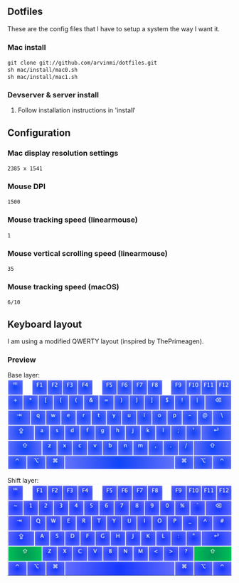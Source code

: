 ## Dotfiles

These are the config files that I have to setup a system the way I want it.

### Mac install

```
git clone git://github.com/arvinmi/dotfiles.git
sh mac/install/mac0.sh
sh mac/install/mac1.sh
```

### Devserver & server install

1. Follow installation instructions in 'install'

## Configuration

### Mac display resolution settings

```
2385 x 1541
```

### Mouse DPI

```
1500
```

### Mouse tracking speed (linearmouse)

```
1
```

### Mouse vertical scrolling speed (linearmouse)

```
35
```

### Mouse tracking speed (macOS)

```
6/10
```

## Keyboard layout

I am using a modified QWERTY layout (inspired by ThePrimeagen).

### Preview

Base layer:
![](key.jpg)

Shift layer:
![](key-shift.jpg)
